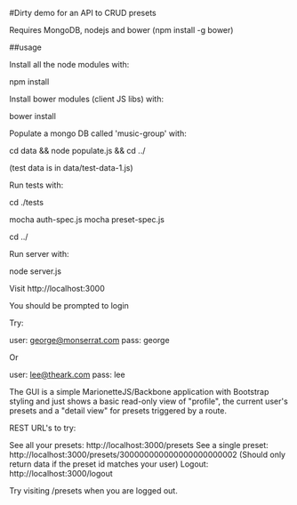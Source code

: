 #Dirty demo for an API to CRUD presets

Requires MongoDB, nodejs and bower
(npm install -g bower)

##usage

Install all the node modules with:

npm install

Install bower modules (client JS libs) with:

bower install

Populate a mongo DB called 'music-group' with:

cd data && node populate.js && cd ../

(test data is in data/test-data-1.js)

Run tests with:

cd ./tests

mocha auth-spec.js
mocha preset-spec.js

cd ../

Run server with:

node server.js

Visit http://localhost:3000

You should be prompted to login

Try:

user: george@monserrat.com
pass: george

Or

user: lee@theark.com
pass: lee

The GUI is a simple MarionetteJS/Backbone application with Bootstrap styling
and just shows a basic read-only view of "profile", the current user's presets
and a "detail view" for presets triggered by a route.

REST URL's to try:

See all your presets: http://localhost:3000/presets
See a single preset: http://localhost:3000/presets/300000000000000000000002
(Should only return data if the preset id matches your user)
Logout: http://localhost:3000/logout

Try visiting /presets when you are logged out.


